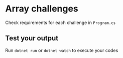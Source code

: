 # Array challenges

Check requirements for each challenge in `Program.cs`

## Test your output

Run `dotnet run` or `dotnet watch` to execute your codes
